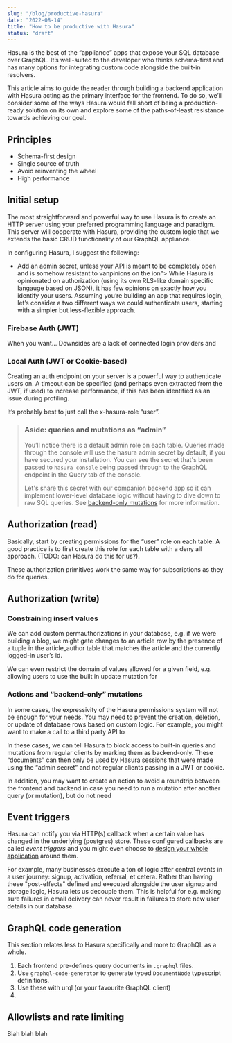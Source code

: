 ```yaml
---
slug: "/blog/productive-hasura"
date: "2022-08-14"
title: "How to be productive with Hasura"
status: "draft"
---
```


Hasura is the best of the “appliance” apps that expose your SQL database over GraphQL. It’s well-suited to the developer who thinks schema-first and has many options for integrating custom code alongside the built-in resolvers.

This article aims to guide the reader through building a backend application with Hasura acting as the primary interface for the frontend. To do so, we’ll consider some of the ways Hasura would fall short of being a production-ready solution on its own and explore some of the paths-of-least resistance towards achieving our goal. 

## Principles
* Schema-first design
* Single source of truth
* Avoid reinventing the wheel
* High performance

## Initial setup
The most straightforward and powerful way to use Hasura is to create an HTTP server using your preferred programming language and paradigm. This server will cooperate with Hasura, providing the custom logic that we extends the basic CRUD functionality of our GraphQL appliance. 

In configuring Hasura, I suggest the following:
* Add an admin secret, unless your API is meant to be completely open and is somehow resistant to vanpinions on the ion"></a>
While Hasura is opinionated on authorization (using its own RLS-like domain specific langauge based on JSON), it has few opinions on exactly how you identify your users. Assuming you’re building an app that requires login, let’s consider a two different ways we could authenticate users, starting with a simpler but less-flexible approach. 

### Firebase Auth (JWT)
When you want…
Downsides are a lack of connected login providers and 

### Local Auth (JWT or Cookie-based)
Creating an auth endpoint on your server is a powerful way to authenticate users on. A timeout can be specified (and perhaps even extracted from the JWT, if used) to increase performance, if this has been identified as an issue during profiling. 

It’s probably best to just call the x-hasura-role “user”.

> ### Aside: queries and mutations as “admin”
> You’ll notice there is a default admin role on each table. Queries made through the console
> will use the hasura admin secret by default, if you have secured your installation. You can
> see the secret that's been passed to `hasura console` being passed through to the GraphQL
> endpoint in the Query tab of the console.
>
> Let's share this secret with our companion backend app so it can implement
> lower-level database logic without having to dive down to raw SQL queries. See
> [backend-only mutations](#actions-and-backend-only-mutations) for more information.

## Authorization (read)
Basically, start by creating permissions for the “user” role on each table. A good practice is to first create this role for each table with a deny all approach. (TODO: can Hasura do this for us?). 

These authorization primitives work the same way for subscriptions as they do for queries. 

## Authorization (write)
### Constraining insert values
We can add custom permauthorizations in your database, e.g. if we were building a blog, we might gate changes to an article row by the presence of a tuple in the article_author table that matches the article and the currently logged-in user’s id.

We can even restrict the domain of values allowed for a given field, e.g. allowing users to use the built in update mutation for 

### Actions and “backend-only” mutations
In some cases, the expressivity of the Hasura permissions system will not be enough for your needs. You may need to prevent the creation, deletion, or update of database rows based on custom logic. For example, you might want to make a call to a third party API to

In these cases, we can tell Hasura to block access to built-in queries and mutations from regular clients by marking them as backend-only. These “documents” can then only be used by Hasura sessions that were made using the “admin secret” and not regular clients passing in a JWT or cookie.

In addition, you may want to create an action to avoid a roundtrip between the frontend and backend in case you need to run a mutation after another query (or mutation), but do not need 

## Event triggers
Hasura can notify you via HTTP(s) callback when a certain value has changed in the underlying (postgres) store.
These configured callbacks are called _event triggers_ and you might even choose to [design your whole application](https://3factor.app/)
around them.

For example, many businesses execute a ton of logic after central events in a user journey: signup, activation, referral, et cetera.
Rather than having these "post-effects" defined and executed alongside the user signup and storage logic, Hasura lets us decouple
them. This is helpful for e.g. making sure failures in email delivery can never result in failures to store new user details in our database.


## GraphQL code generation
This section relates less to Hasura specifically and more to GraphQL as a whole.

1. Each frontend pre-defines query documents in `.graphql` files.
2. Use `graphql-code-generator` to generate typed `DocumentNode` typescript definitions.
3. Use these with urql (or your favourite GraphQL client)
4.

## Allowlists and rate limiting
Blah blah blah


